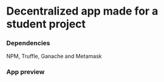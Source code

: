 # Decentralized app made for a student project
### Dependencies
NPM, Truffle, Ganache and Metamask
### App preview
